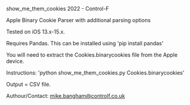 show_me_them_cookies
2022 - Control-F

Apple Binary Cookie Parser with additional parsing options

Tested on iOS 13.x-15.x.

Requires Pandas. This can be installed using 'pip install pandas'

You will need to extract the Cookies.binarycookies file from the Apple device.

Instructions: 'python show_me_them_cookies.py Cookies.binarycookies'

Output = CSV file.

Authour/Contact: mike.bangham@controlf.co.uk

